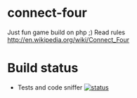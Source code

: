 connect-four
============

Just fun game build on php ;) Read rules http://en.wikipedia.org/wiki/Connect_Four

# Build status

- Tests and code sniffer [![status](https://travis-ci.org/audriusb/connect-four.svg?branch=master)](https://travis-ci.org/audriusb/connect-four)
